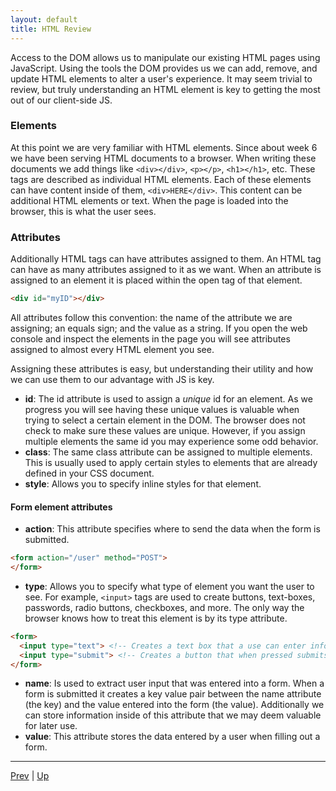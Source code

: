 ```yaml
---
layout: default
title: HTML Review  
---
```


Access to the DOM allows us to manipulate our existing HTML pages using JavaScript. Using the tools the DOM provides us we can add, remove, and update HTML elements to alter a user's experience. It may seem trivial to review, but truly understanding an HTML element is key to getting the most out of our client-side JS.

### Elements  

At this point we are very familiar with HTML elements. Since about week 6 we have been serving HTML documents to a browser. When writing these documents we add things like ``<div></div>``, ``<p></p>``, ``<h1></h1>``, etc. These tags are described as individual HTML elements. Each of these elements can have content inside of them, ``<div>HERE</div>``. This content can be additional HTML elements or text. When the page is loaded into the browser, this is what the user sees.

### Attributes  
Additionally HTML tags can have attributes assigned to them. An HTML tag can have as many attributes assigned to it as we want. When an attribute is assigned to an element it is placed within the open tag of that element.
```html
<div id="myID"></div>
```
All attributes follow this convention: the name of the attribute we are assigning; an equals sign; and the value as a string. If you open the web console and inspect the elements in the page you will see attributes assigned to almost every HTML element you see.  

Assigning these attributes is easy, but understanding their utility and how we can use them to our advantage with JS is key.  

* **id**: The id attribute is used to assign a _unique_ id for an element. As we progress you will see having these unique values is valuable when trying to select a certain element in the DOM. The browser does not check to make sure these values are unique. However, if you assign multiple elements the same id you may experience some odd behavior.  
* **class**: The same class attribute can be assigned to multiple elements. This is usually used to apply certain styles to elements that are already defined in your CSS document.  
* **style**: Allows you to specify inline styles for that element.  

#### Form element attributes
* **action**: This attribute specifies where to send the data when the form is submitted.  
```html
<form action="/user" method="POST">
</form>
```
* **type**: Allows you to specify what type of element you want the user to see. For example, `<input>` tags are used to create buttons, text-boxes, passwords, radio buttons, checkboxes, and more. The only way the browser knows how to treat this element is by its type attribute.  
```html
<form>
  <input type="text"> <!-- Creates a text box that a use can enter information in-->
  <input type="submit"> <!-- Creates a button that when pressed submits the form  -->
</form>
```
* **name**: Is used to extract user input that was entered into a form. When a form is submitted it creates a key value pair between the name attribute (the key) and the value entered into the form (the value). Additionally we can store information inside of this attribute that we may deem valuable for later use.  
* **value**: This attribute stores the data entered by a user when filling out a form.  

<hr>

[Prev](documentObjectModel.md) | [Up](README.md)

